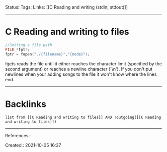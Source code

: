 Status: 
Tags: 
Links: [[C Reading and writing (stdin, stdout)]]
___
# C Reading and writing to files
```c
//Setting a file path
FILE *fptr;
fptr = fopen("./{filename}","{mode}");
```
fgets reads the file until it either reaches the character limit (specified by the second argument) or reaches a newline character ('\n'). If you don't put newlines when your adding songs to the file it won't know where the lines end.
___
# Backlinks
```dataview
list from [[C Reading and writing to files]] AND !outgoing([[C Reading and writing to files]])
```
___
References:

Created:: 2021-10-05 16:37
